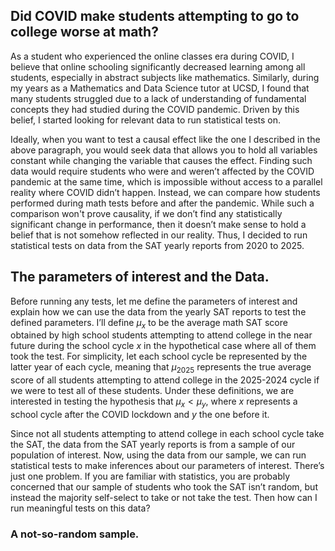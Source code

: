 ## Did COVID make students attempting to go to college worse at math?

As a student who experienced the online classes era during COVID, I believe that online schooling significantly decreased learning among all students, especially in abstract subjects like mathematics. Similarly, during my years as a Mathematics and Data Science tutor at UCSD, I found that many students struggled due to a lack of understanding of fundamental concepts they had studied during the COVID pandemic. Driven by this belief, I started looking for relevant data to run statistical tests on.

Ideally, when you want to test a causal effect like the one I described in the above paragraph, you would seek data that allows you to hold all variables constant while changing the variable that causes the effect. Finding such data would require students who were and weren’t affected by the COVID pandemic at the same time, which is impossible without access to a parallel reality where COVID didn’t happen. Instead, we can compare how students performed during math tests before and after the pandemic. While such a comparison won't prove causality, if we don’t find any statistically significant change in performance, then it doesn’t make sense to hold a belief that is not somehow reflected in our reality. Thus, I decided to run statistical tests on data from the SAT yearly reports from 2020 to 2025.

## The parameters of interest and the Data.

Before running any tests, let me define the parameters of interest and explain how we can use the data from the yearly SAT reports to test the defined parameters. I’ll define $\mu_x$ to be the average math SAT score obtained by high school students attempting to attend college in the near future during the school cycle $x$ in the hypothetical case where all of them took the test. For simplicity, let each school cycle be represented by the latter year of each cycle, meaning that $\mu_{2025}$ represents the true average score of all students attempting to attend college in the 2025-2024 cycle if we were to test all of these students. Under these definitions, we are interested in testing the hypothesis that  $\mu_x < \mu_y$, where $x$ represents a school cycle after the COVID lockdown and $y$ the one before it. 

Since not all students attempting to attend college in each school cycle take the SAT, the data from the SAT yearly reports is from a sample of our population of interest. Now, using the data from our sample, we can run statistical tests to make inferences about our parameters of interest. There’s just one problem. If you are familiar with statistics, you are probably concerned that our sample of students who took the SAT isn’t random, but instead the majority self-select to take or not take the test. Then how can I run meaningful tests on this data?

### A not-so-random sample.

